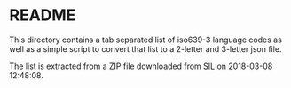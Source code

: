 # README

This directory contains a tab separated list of iso639-3 language codes as well as a simple script to convert that list to a 2-letter and 3-letter json file.

The list is extracted from a ZIP file downloaded from [SIL](www.sil.org/iso639-3/) on 2018-03-08 12:48:08.
